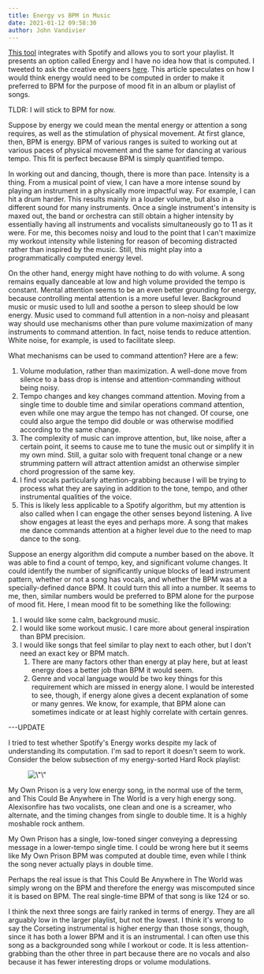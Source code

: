 ```yaml
---
title: Energy vs BPM in Music
date: 2021-01-12 09:58:30
author: John Vandivier
---
```




<!-- wp:paragraph -->
<p><a href=\"http://sortyourmusic.playlistmachinery.com/#\">This tool</a> integrates with Spotify and allows you to sort your playlist. It presents an option called Energy and I have no idea how that is computed. I tweeted to ask the creative engineers <a href=\"https://twitter.com/JohnVandivier/status/1348979690493587457\\\">here</a>. This article speculates on how I would think energy would need to be computed in order to make it preferred to BPM for the purpose of mood fit in an album or playlist of songs.</p>
<!-- /wp:paragraph -->

<!-- wp:paragraph -->
<p>TLDR: I will stick to BPM for now.</p>
<!-- /wp:paragraph -->

<!-- wp:paragraph -->
<p>Suppose by energy we could mean the mental energy or attention a song requires, as well as the stimulation of physical movement. At first glance, then, BPM is energy. BPM of various ranges is suited to working out at various paces of physical movement and the same for dancing at various tempo. This fit is perfect because BPM is simply quantified tempo.</p>
<!-- /wp:paragraph -->

<!-- wp:paragraph -->
<p>In working out and dancing, though, there is more than pace. Intensity is a thing. From a musical point of view, I can have a more intense sound by playing an instrument in a physically more impactful way. For example, I can hit a drum harder. This results mainly in a louder volume, but also in a different sound for many instruments. Once a single instrument's intensity is maxed out, the band or orchestra can still obtain a higher intensity by essentially having all instruments and vocalists simultaneously go to 11 as it were. For me, this becomes noisy and loud to the point that I can't maximize my workout intensity while listening for reason of becoming distracted rather than inspired by the music. Still, this might play into a programmatically computed energy level.</p>
<!-- /wp:paragraph -->

<!-- wp:paragraph -->
<p>On the other hand, energy might have nothing to do with volume. A song remains equally danceable at low and high volume provided the tempo is constant. Mental attention seems to be an even better grounding for energy, because controlling mental attention is a more useful lever. Background music or music used to lull and soothe a person to sleep should be low energy. Music used to command full attention in a non-noisy and pleasant way should use mechanisms other than pure volume maximization of many instruments to command attention. In fact, noise tends to reduce attention. White noise, for example, is used to facilitate sleep.</p>
<!-- /wp:paragraph -->

<!-- wp:paragraph -->
<p>What mechanisms can be used to command attention? Here are a few:</p>
<!-- /wp:paragraph -->

<!-- wp:list {\"ordered\":true} -->
<ol><li>Volume modulation, rather than maximization. A well-done move from silence to a bass drop is intense and attention-commanding without being noisy.</li><li>Tempo changes and key changes command attention. Moving from a single time to double time and similar operations command attention, even while one may argue the tempo has not changed. Of course, one could also argue the tempo did double or was otherwise modified according to the same change.</li><li>The complexity of music can improve attention, but, like noise, after a certain point, it seems to cause me to tune the music out or simplify it in my own mind. Still, a guitar solo with frequent tonal change or a new strumming pattern will attract attention amidst an otherwise simpler chord progression of the same key.</li><li>I find vocals particularly attention-grabbing because I will be trying to process what they are saying in addition to the tone, tempo, and other instrumental qualities of the voice.</li><li>This is likely less applicable to a Spotify algorithm, but my attention is also called when I can engage the other senses beyond listening. A live show engages at least the eyes and perhaps more. A song that makes me dance commands attention at a higher level due to the need to map dance to the song.</li></ol>
<!-- /wp:list -->

<!-- wp:paragraph -->
<p>Suppose an energy algorithm did compute a number based on the above. It was able to find a count of tempo, key, and significant volume changes. It could identify the number of significantly unique blocks of lead instrument pattern, whether or not a song has vocals, and whether the BPM was at a specially-defined dance BPM. It could turn this all into a number. It seems to me, then, similar numbers would be preferred to BPM alone for the purpose of mood fit. Here, I mean mood fit to be something like the following:</p>
<!-- /wp:paragraph -->

<!-- wp:list {\"ordered\":true} -->
<ol><li>I would like some calm, background music.</li><li>I would like some workout music. I care more about general inspiration than BPM precision.</li><li>I would like songs that feel similar to play next to each other, but I don't need an exact key or BPM match.<ol><li>There are many factors other than energy at play here, but at least energy does a better job than BPM it would seem.</li><li>Genre and vocal language would be two key things for this requirement which are missed in energy alone. I would be interested to see, though, if energy alone gives a decent explanation of some or many genres. We know, for example, that BPM alone can sometimes indicate or at least highly correlate with certain genres.</li></ol></li></ol>
<!-- /wp:list -->

<!-- wp:paragraph -->
<p>---UPDATE</p>
<!-- /wp:paragraph -->

<!-- wp:paragraph -->
<p>I tried to test whether Spotify's Energy works despite my lack of understanding its computation. I'm sad to report it doesn't seem to work. Consider the below subsection of my energy-sorted Hard Rock playlist:</p>
<!-- /wp:paragraph -->

<!-- wp:image {\"align\":\"center\",\"id\":7740,\"sizeSlug\":\"large\",\"linkDestination\":\"none\"} -->
<div class=\"wp-block-image\"><figure class=\"aligncenter size-large\"><img src=\"https://www.afterecon.com/wp-content/uploads/2021/01/image-1.png\" alt=\"\" class=\"wp-image-7740\"/></figure></div>
<!-- /wp:image -->

<!-- wp:paragraph -->
<p>My Own Prison is a very low energy song, in the normal use of the term, and This Could Be Anywhere in The World is a very high energy song. Alexisonfire has two vocalists, one clean and one is a screamer, who alternate, and the timing changes from single to double time. It is a highly moshable rock anthem.</p>
<!-- /wp:paragraph -->

<!-- wp:paragraph -->
<p>My Own Prison has a single, low-toned singer conveying a depressing message in a lower-tempo single time. I could be wrong here but it seems like My Own Prison BPM was computed at double time, even while I think the song never actually plays in double time.</p>
<!-- /wp:paragraph -->

<!-- wp:paragraph -->
<p>Perhaps the real issue is that This Could Be Anywhere in The World was simply wrong on the BPM and therefore the energy was miscomputed since it is based on BPM. The real single-time BPM of that song is like 124 or so.</p>
<!-- /wp:paragraph -->

<!-- wp:paragraph -->
<p>I think the next three songs are fairly ranked in terms of energy. They are all arguably low in the larger playlist, but not the lowest. I think it's wrong to say the Corseting instrumental is higher energy than those songs, though, since it has both a lower BPM and it is an instrumental. I can often use this song as a backgrounded song while I workout or code. It is less attention-grabbing than the other three in part because there are no vocals and also because it has fewer interesting drops or volume modulations.</p>
<!-- /wp:paragraph -->